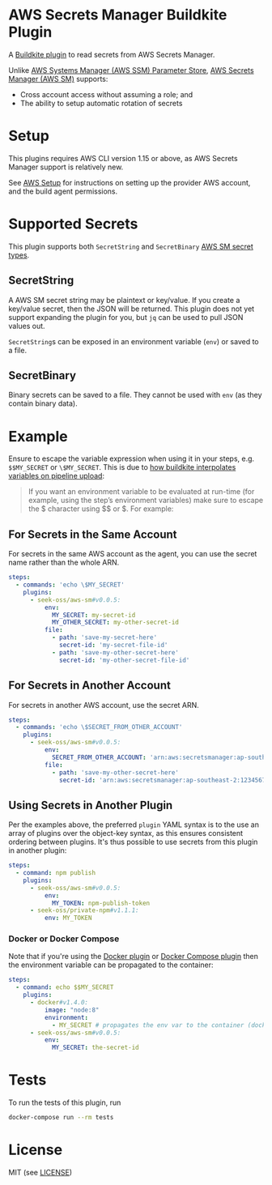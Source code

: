 # AWS Secrets Manager Buildkite Plugin

A [Buildkite plugin](https://buildkite.com/docs/agent/v3/plugins) to read secrets from AWS Secrets Manager.

Unlike [AWS Systems Manager (AWS SSM) Parameter Store](https://aws.amazon.com/systems-manager/), [AWS Secrets Manager (AWS SM)](https://aws.amazon.com/secrets-manager/) supports:

 - Cross account access without assuming a role; and
 - The ability to setup automatic rotation of secrets

# Setup

This plugins requires AWS CLI version 1.15 or above, as AWS Secrets Manager support is relatively new.

See [AWS Setup](./AWSSETUP.md) for instructions on setting up the provider AWS account, and the build agent permissions.

# Supported Secrets

This plugin supports both `SecretString` and `SecretBinary` [AWS SM secret types](https://docs.aws.amazon.com/secretsmanager/latest/apireference/API_GetSecretValue.html).

## SecretString

A AWS SM secret string may be plaintext or key/value. If you create a key/value secret, then the JSON will be returned. This plugin does not yet support expanding the plugin for you, but `jq` can be used to pull JSON values out.

`SecretString`s can be exposed in an environment variable (`env`) or saved to a file.

## SecretBinary

Binary secrets can be saved to a file. They cannot be used with `env` (as they contain binary data).

# Example

Ensure to escape the variable expression when using it in your steps, e.g. `$$MY_SECRET` or `\$MY_SECRET`. This is due to [how buildkite interpolates variables on pipeline upload](https://buildkite.com/docs/agent/v3/cli-pipeline#environment-variable-substitution):

> If you want an environment variable to be evaluated at run-time (for example, using the step’s environment variables) make sure to escape the $ character using $$ or \$. For example:

## For Secrets in the Same Account

For secrets in the same AWS account as the agent, you can use the secret name rather than the whole ARN.

```yml
steps:
  - commands: 'echo \$MY_SECRET'
    plugins:
      - seek-oss/aws-sm#v0.0.5:
          env:
            MY_SECRET: my-secret-id
            MY_OTHER_SECRET: my-other-secret-id
          file:
            - path: 'save-my-secret-here'
              secret-id: 'my-secret-file-id'
            - path: 'save-my-other-secret-here'
              secret-id: 'my-other-secret-file-id'
```

## For Secrets in Another Account

For secrets in another AWS account, use the secret ARN.

```yml
steps:
  - commands: 'echo \$SECRET_FROM_OTHER_ACCOUNT'
    plugins:
      - seek-oss/aws-sm#v0.0.5:
          env:
            SECRET_FROM_OTHER_ACCOUNT: 'arn:aws:secretsmanager:ap-southeast-2:1234567:secret:my-global-secret'
          file:
            - path: 'save-my-other-secret-here'
              secret-id: 'arn:aws:secretsmanager:ap-southeast-2:1234567:secret:my-global-file-secret'
```

## Using Secrets in Another Plugin

Per the examples above, the preferred `plugin` YAML syntax is to the use an array of plugins over the object-key syntax, as this ensures consistent ordering between plugins. It's thus possible to use secrets from this plugin in another plugin:

```yml
steps:
  - command: npm publish
    plugins:
      - seek-oss/aws-sm#v0.0.5:
          env:
            MY_TOKEN: npm-publish-token
      - seek-oss/private-npm#v1.1.1:
          env: MY_TOKEN
```

### Docker or Docker Compose

Note that if you're using the [Docker plugin](https://github.com/buildkite-plugins/docker-buildkite-plugin) or [Docker Compose plugin](https://github.com/buildkite-plugins/docker-compose-buildkite-plugin) then the environment variable can be propagated to the container:

```yml
steps:
  - command: echo $$MY_SECRET
    plugins:
      - docker#v1.4.0:
          image: "node:8"
          environment:
            - MY_SECRET # propagates the env var to the container (docker run -e MY_SECRET)
      - seek-oss/aws-sm#v0.0.5:
          env:
            MY_SECRET: the-secret-id
```

# Tests

To run the tests of this plugin, run
```sh
docker-compose run --rm tests
```

# License

MIT (see [LICENSE](LICENSE))
